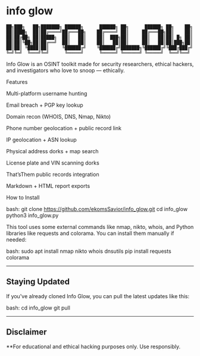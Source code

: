 #  info glow 

```plaintext
██╗███╗   ██╗███████╗ ██████╗      ██████╗ ██╗      ██████╗ ██╗    ██╗    
██║████╗  ██║██╔════╝██╔═══██╗    ██╔════╝ ██║     ██╔═══██╗██║    ██║    
██║██╔██╗ ██║█████╗  ██║   ██║    ██║  ███╗██║     ██║   ██║██║ █╗ ██║    
██║██║╚██╗██║██╔══╝  ██║   ██║    ██║   ██║██║     ██║   ██║██║███╗██║    
██║██║ ╚████║██║     ╚██████╔╝    ╚██████╔╝███████╗╚██████╔╝╚███╔███╔╝    
╚═╝╚═╝  ╚═══╝╚═╝      ╚═════╝      ╚═════╝ ╚══════╝ ╚═════╝  ╚══╝╚══╝     
```
 Info Glow is an OSINT toolkit made for security researchers, ethical hackers, and investigators who love to snoop — ethically.

 Features

 Multi-platform username hunting

 Email breach + PGP key lookup

 Domain recon (WHOIS, DNS, Nmap, Nikto)

 Phone number geolocation + public record link

 IP geolocation + ASN lookup

 Physical address dorks + map search

 License plate and VIN scanning dorks

 That’sThem public records integration

 Markdown + HTML report exports


 How to Install

bash:
git clone https://github.com/ekomsSavior/info_glow.git
cd info_glow
python3 info_glow.py

 This tool uses some external commands like nmap, nikto, whois, and Python libraries like requests and colorama.
You can install them manually if needed:

bash:
sudo apt install nmap nikto whois dnsutils
pip install requests colorama

---

##  Staying Updated

If you've already cloned Info Glow, you can pull the latest updates like this:

bash:
cd info_glow
git pull


 

---

## Disclaimer

**For educational and ethical hacking purposes only. Use responsibly.












